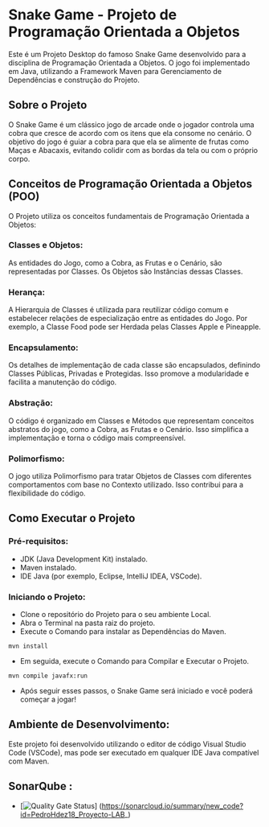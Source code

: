 # Snake Game - Projeto de Programação Orientada a Objetos

Este é um Projeto Desktop do famoso Snake Game desenvolvido para a disciplina de Programação Orientada a Objetos. O jogo foi implementado em Java, utilizando a Framework Maven para Gerenciamento de Dependências e construção do Projeto.

## Sobre o Projeto

O Snake Game é um clássico jogo de arcade onde o jogador controla uma cobra que cresce de acordo com os itens que ela consome no cenário. O objetivo do jogo é guiar a cobra para que ela se alimente de frutas como Maças e Abacaxis, evitando colidir com as bordas da tela ou com o próprio corpo.

## Conceitos de Programação Orientada a Objetos (POO)

O Projeto utiliza os conceitos fundamentais de Programação Orientada a Objetos:

### Classes e Objetos:

As entidades do Jogo, como a Cobra, as Frutas e o Cenário, são representadas por Classes. Os Objetos são Instâncias dessas Classes.

### Herança:

A Hierarquia de Classes é utilizada para reutilizar código comum e estabelecer relações de especialização entre as entidades do Jogo. Por exemplo, a Classe Food pode ser Herdada pelas Classes Apple e Pineapple.

### Encapsulamento:

Os detalhes de implementação de cada classe são encapsulados, definindo Classes Públicas, Privadas e Protegidas. Isso promove a modularidade e facilita a manutenção do código.

### Abstração:

O código é organizado em Classes e Métodos que representam conceitos abstratos do jogo, como a Cobra, as Frutas e o Cenário. Isso simplifica a implementação e torna o código mais compreensível.

### Polimorfismo:

O jogo utiliza Polimorfismo para tratar Objetos de Classes com diferentes comportamentos com base no Contexto utilizado. Isso contribui para a flexibilidade do código.

## Como Executar o Projeto

### Pré-requisitos:

- JDK (Java Development Kit) instalado.
- Maven instalado.
- IDE Java (por exemplo, Eclipse, IntelliJ IDEA, VSCode).

### Iniciando o Projeto:

- Clone o repositório do Projeto para o seu ambiente Local.
- Abra o Terminal na pasta raiz do projeto.
- Execute o Comando para instalar as Dependências do Maven.

```
mvn install
```

- Em seguida, execute o Comando para Compilar e Executar o Projeto.

```
mvn compile javafx:run
```

- Após seguir esses passos, o Snake Game será iniciado e você poderá começar a jogar!

## Ambiente de Desenvolvimento:

Este projeto foi desenvolvido utilizando o editor de código Visual Studio Code (VSCode), mas pode ser executado em qualquer IDE Java compatível com Maven.


## SonarQube :

* [![Quality Gate Status](https://sonarcloud.io/api/project_badges/measure?project=PedroHdez18_Proyecto-LAB_&metric=alert_status)]
    (https://sonarcloud.io/summary/new_code?id=PedroHdez18_Proyecto-LAB_)
